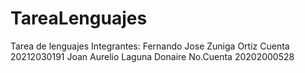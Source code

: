 # TareaLenguajes
Tarea de lenguajes
Integrantes:
Fernando Jose Zuniga Ortiz
Cuenta 20212030191
Joan Aurelio Laguna Donaire 
No.Cuenta 20202000528
